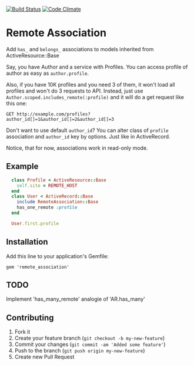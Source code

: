 [![Build Status](https://secure.travis-ci.org/denyago/remote_association.png?branch=master)](http://travis-ci.org/denyago/remote_association)
[![Code Climate](https://codeclimate.com/badge.png)](https://codeclimate.com/github/denyago/remote_association)

# Remote Association

  Add ```has_``` and ```belongs_``` associations to models inherited from ActiveResource::Base

  Say, you have Author and a service with Profiles. You can access profile of author as easy as `author.profile`.

  Also, if you have 10K profiles and you need 3 of them, it won't load all profiles and won't do 3 requests to API.
  Instead, just use ```Author.scoped.includes_remote(:profile)``` and it will do a get request like this one:

  ```GET http://example.com/profiles?author_id[]=1&author_id[]=2&author_id[]=3```

  Don't want to use default ```author_id```? You can alter class of ```profile``` association and ```author_id``` key by options.
  Just like in ActiveRecord.

  Notice, that for now, associations work in read-only mode.

## Example

```ruby
  class Profile < ActiveResource::Base
    self.site = REMOTE_HOST
  end
  class User < ActiveRecord::Base
    include RemoteAssociation::Base
    has_one_remote :profile
  end

  User.first.profile

```

## Installation

Add this line to your application's Gemfile:

    gem 'remote_association'

## TODO

Implement 'has_many_remote' analogie of 'AR.has_many'

## Contributing

1. Fork it
2. Create your feature branch (`git checkout -b my-new-feature`)
3. Commit your changes (`git commit -am 'Added some feature'`)
4. Push to the branch (`git push origin my-new-feature`)
5. Create new Pull Request
